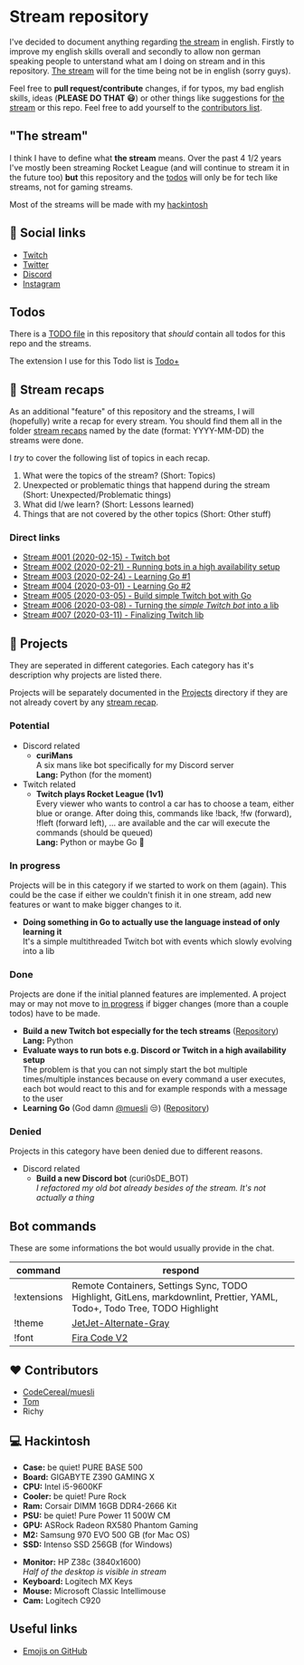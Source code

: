 # Stream repository

I've decided to document anything regarding [the stream](#the-stream) in english. Firstly to improve my english skills overall and secondly to allow non german speaking people to unterstand what am I doing on stream and in this repository. [The stream](#the-stream) will for the time being not be in english (sorry guys).

Feel free to **pull request/contribute** changes, if for typos, my bad english skills, ideas (**PLEASE DO THAT :smiley:**) or other things like suggestions for [the stream](#the-stream) or this repo. Feel free to add yourself to the [contributors list](#heart-contributors).

## "The stream"

I think I have to define what **the stream** means. Over the past 4 1/2 years I've mostly been streaming Rocket League (and will continue to stream it in the future too) **but** this repository and the [todos](#todos) will only be for tech like streams, not for gaming streams.

Most of the streams will be made with my [hackintosh](#computer-hackintosh)

## :link: Social links

- [Twitch](https://www.twitch.tv/curi0sDE)
- [Twitter](https://www.twitter.com/curi0sDE)
- [Discord](https://discord.gg/curi0sDE)
- [Instagram](https://www.instagram.com/curi0sDE)

## Todos

There is a [TODO file](TODO) in this repository that _should_ contain all todos for this repo and the streams.

The extension I use for this Todo list is [Todo+](https://marketplace.visualstudio.com/items?itemName=fabiospampinato.vscode-todo-plus)

## :movie_camera: Stream recaps

As an additional "feature" of this repository and the streams, I will (hopefully) write a recap for every stream. You should find them all in the folder [stream recaps](stream%20recaps/) named by the date (format: YYYY-MM-DD) the streams were done.

I _try_ to cover the following list of topics in each recap.

1. What were the topics of the stream? (Short: Topics)
2. Unexpected or problematic things that happend during the stream (Short: Unexpected/Problematic things)
3. What did I/we learn? (Short: Lessons learned)
4. Things that are not covered by the other topics (Short: Other stuff)

### Direct links

- [Stream #001 (2020-02-15) - Twitch bot](stream%20recaps/2020-02-15/README.md)
- [Stream #002 (2020-02-21) - Running bots in a high availability setup](stream%20recaps/2020-02-21/README.md)
- [Stream #003 (2020-02-24) - Learning Go #1](stream%20recaps/2020-02-24/README.md)
- [Stream #004 (2020-03-01) - Learning Go #2](stream%20recaps/2020-03-01/README.md)
- [Stream #005 (2020-03-05) - Build simple Twitch bot with Go](stream%20recaps/2020-03-05/README.md)
- [Stream #006 (2020-03-08) - Turning the *simple Twitch bot* into a lib](stream%20recaps/2020-03-08/README.md)
- [Stream #007 (2020-03-11) - Finalizing Twitch lib](stream%20recaps/2020-03-11/README.md)

## :construction: Projects

They are seperated in different categories. Each category has it's description why projects are listed there.

Projects will be separately documented in the [Projects](projects/) directory if they are not already covert by any [stream recap](#movie_camera-stream-recaps).

### Potential

- Discord related
  - **curiMans**\
    A six mans like bot specifically for my Discord server\
    **Lang:** Python (for the moment)
- Twitch related
  - **Twitch plays Rocket League (1v1)**\
    Every viewer who wants to control a car has to choose a team, either blue or orange. After doing this, commands like !back, !fw (forward), !fleft (forward left), ... are available and the car will execute the commands (should be queued)\
    **Lang:** Python or maybe Go :eyes:

### In progress

Projects will be in this category if we started to work on them (again). This could be the case if either we couldn't finish it in one stream, add new features or want to make bigger changes to it.

- **Doing something in Go to actually use the language instead of only learning it**\
  It's a simple multithreaded Twitch bot with events which slowly evolving into a lib

### Done

Projects are done if the initial planned features are implemented. A project may or may not move to [in progress](#in-progress) if bigger changes (more than a couple todos) have to be made.

- **Build a new Twitch bot especially for the tech streams** ([Repository](https://github.com/curi0s/twitch-bot))\
  **Lang:** Python
- **Evaluate ways to run bots e.g. Discord or Twitch in a high availability setup**\
  The problem is that you can not simply start the bot multiple times/multiple instances because on every command a user executes, each bot would react to this and for example responds with a message to the user
- **Learning Go** (God damn [@muesli](https://github.com/muesli) :unamused:) ([Repository](https://github.com/curi0s/learning-go))

### Denied

Projects in this category have been denied due to different reasons.

- Discord related
  - **Build a new Discord bot** (curi0sDE_BOT)\
    *I refactored my old bot already besides of the stream. It's not actually a thing*

## Bot commands

These are some informations the bot would usually provide in the chat.

| command     | respond                                                                                                                   |
| ----------- | ------------------------------------------------------------------------------------------------------------------------- |
| !extensions | Remote Containers, Settings Sync, TODO Highlight, GitLens, markdownlint, Prettier, YAML, Todo+, Todo Tree, TODO Highlight |
| !theme      | [JetJet-Alternate-Gray](https://marketplace.visualstudio.com/items?itemName=JohnyGeorges.jetjet-theme)                    |
| !font       | [Fira Code V2](https://github.com/tonsky/FiraCode)                                                                        |

## :heart: Contributors

- [CodeCereal/muesli](https://github.com/muesli)
- [Tom](https://github.com/tryzerman)
- Richy

## :computer: Hackintosh

- **Case:** be quiet! PURE BASE 500
- **Board:** GIGABYTE Z390 GAMING X
- **CPU:** Intel i5-9600KF
- **Cooler:** be quiet! Pure Rock
- **Ram:** Corsair DIMM 16GB DDR4-2666 Kit
- **PSU:** be quiet! Pure Power 11 500W CM
- **GPU:** ASRock Radeon RX580 Phantom Gaming
- **M2:** Samsung 970 EVO 500 GB (for Mac OS)
- **SSD:** Intenso SSD 256GB (for Windows)

* **Monitor:** HP Z38c (3840x1600)\
  *Half of the desktop is visible in stream*
* **Keyboard:** Logitech MX Keys
* **Mouse:** Microsoft Classic Intellimouse
* **Cam:** Logitech C920

## Useful links

- [Emojis on GitHub](https://gist.github.com/rxaviers/7360908)
